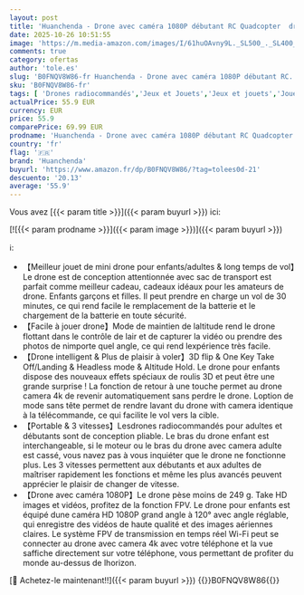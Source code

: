 ```yaml
---
layout: post
title: 'Huanchenda - Drone avec caméra 1080P débutant RC Quadcopter  drone pour enfants  FPV Live Video  Altitude Hold  One Key Take Off/Landing  3D Flip. Cadeaux pour filles/garçons'
date: 2025-10-26 10:51:55
image: 'https://m.media-amazon.com/images/I/61huOAvny9L._SL500_._SL400_.jpg'
comments: true
category: ofertas
author: 'tole.es'
slug: 'B0FNQV8W86-fr Huanchenda - Drone avec caméra 1080P débutant RC...'
sku: 'B0FNQV8W86-fr'
tags: [ 'Drones radiocommandés','Jeux et Jouets','Jeux et jouets','Jouets radiocommandés','huanchenda','🇫🇷', ]
actualPrice: 55.9 EUR
currency: EUR
price: 55.9
comparePrice: 69.99 EUR
prodname: 'Huanchenda - Drone avec caméra 1080P débutant RC Quadcopter  drone pour enfants  FPV Live Video  Altitude Hold  One Key Take Off/Landing  3D Flip. Cadeaux pour filles/garçons'
country: 'fr'
flag: '🇫🇷'
brand: 'Huanchenda'
buyurl: 'https://www.amazon.fr/dp/B0FNQV8W86/?tag=tolees0d-21'
descuento: '20.13'
average: '55.9'
---
```


Vous avez [{{< param title >}}]({{< param buyurl >}}) ici:

[![{{< param prodname >}}]({{< param image >}})]({{< param buyurl >}})

ℹ️:

- 【Meilleur jouet de mini drone pour enfants/adultes & long temps de vol】Le drone est de conception attentionnée avec sac de transport est parfait comme meilleur cadeau, cadeaux idéaux pour les amateurs de drone. Enfants garçons et filles. Il peut prendre en charge un vol de 30 minutes, ce qui rend facile le remplacement de la batterie et le chargement de la batterie en toute sécurité.
- 【Facile à jouer drone】Mode de maintien de laltitude rend le drone flottant dans le contrôle de lair et de capturer la vidéo ou prendre des photos de nimporte quel angle, ce qui rend lexpérience très facile.
- 【Drone intelligent & Plus de plaisir à voler】3D flip & One Key Take Off/Landing & Headless mode & Altitude Hold. Le drone pour enfants dispose des nouveaux effets spéciaux de roulis 3D et peut être une grande surprise ! La fonction de retour à une touche permet au drone camera 4k de revenir automatiquement sans perdre le drone. Loption de mode sans tête permet de rendre lavant du drone with camera identique à la télécommande, ce qui facilite le vol vers la cible.
- 【Portable & 3 vitesses】Lesdrones radiocommandés pour adultes et débutants sont de conception pliable. Le bras du drone enfant est interchangeable, si le moteur ou le bras du drone avec camera adulte est cassé, vous navez pas à vous inquiéter que le drone ne fonctionne plus. Les 3 vitesses permettent aux débutants et aux adultes de maîtriser rapidement les fonctions et même les plus avancés peuvent apprécier le plaisir de changer de vitesse.
- 【Drone avec caméra 1080P】Le drone pèse moins de 249 g. Take HD images et vidéos, profitez de la fonction FPV. Le drone pour enfants est équipé dune caméra HD 1080P grand angle à 120° avec angle réglable, qui enregistre des vidéos de haute qualité et des images aériennes claires. Le système FPV de transmission en temps réel Wi-Fi peut se connecter au drone avec camera 4k avec votre téléphone et la vue saffiche directement sur votre téléphone, vous permettant de profiter du monde au-dessus de lhorizon.

[🛒 Achetez-le maintenant!!]({{< param buyurl >}})
{{<world>}}B0FNQV8W86{{</world>}}
